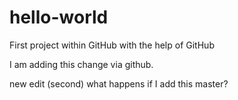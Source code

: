 # hello-world
First project within GitHub with the help of GitHub


I am adding this change via github.

new edit (second)
what happens if I add this master?
